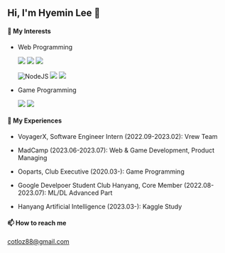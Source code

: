## Hi, I'm Hyemin Lee 👋

#### 🌱 My Interests

- Web Programming
  
  <img src="https://img.shields.io/badge/React-20232A?style=for-the-badge&logo=react&logoColor=61DAFB"> <img src="https://img.shields.io/badge/Redux-593D88?style=for-the-badge&logo=redux&logoColor=white"> <img src="https://img.shields.io/badge/TypeScript-007ACC?style=for-the-badge&logo=typescript&logoColor=white">

  ![NodeJS](https://img.shields.io/badge/node.js-6DA55F?style=for-the-badge&logo=node.js&logoColor=white)  <img src="https://img.shields.io/badge/Express-000000?style=for-the-badge&logo=express&logoColor=white"> <img src="https://img.shields.io/badge/NestJS-E0234E?style=for-the-badge&logo=NestJS&logoColor=white">

- Game Programming
  
  <img src="https://img.shields.io/badge/Unity-000000.svg?style=for-the-badge&logo=Unity&logoColor=white"> <img src="https://img.shields.io/badge/C%20Sharp-239120.svg?style=for-the-badge&logo=C-Sharp&logoColor=white">
  
#### 🔭  My Experiences

- VoyagerX, Software Engineer Intern (2022.09-2023.02): Vrew Team


- MadCamp (2023.06-2023.07): Web & Game Development, Product Managing
- Ooparts, Club Executive (2020.03-): Game Programming


- Google Develpoer Student Club Hanyang, Core Member (2022.08-2023.07): ML/DL Advanced Part
- Hanyang Artificial Intelligence (2023.03-): Kaggle Study

#### 📫 How to reach me
cotloz88@gmail.com

<!--
#### My Homepage
[Link](https://bit.ly/402Y2Br)

**coitloz88/coitloz88** is a ✨ _special_ ✨ repository because its `README.md` (this file) appears on your GitHub profile.

Here are some ideas to get you started:

- 🔭 I’m currently working on ...
- 🌱 I’m currently learning ...
- 👯 I’m looking to collaborate on ...
- 🤔 I’m looking for help with ...
- 💬 Ask me about ...
- 📫 How to reach me: ...
- 😄 Pronouns: ...
- ⚡ Fun fact: ...
-->

<!--
[![Top Langs](https://github-readme-stats.vercel.app/api/top-langs/?username=coitloz88&exclude_repo=Garmin-API-Test,Garmin-Background-Test,unity-game-samples&layout=compact)](https://github.com/coitloz88/github-readme-stats)



![Footer](https://capsule-render.vercel.app/api?type=waving&color=auto&height=200&section=footer)
-->
